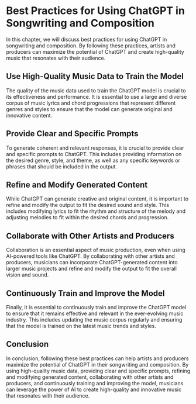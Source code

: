 Best Practices for Using ChatGPT in Songwriting and Composition
==================================================================================================================

In this chapter, we will discuss best practices for using ChatGPT in songwriting and composition. By following these practices, artists and producers can maximize the potential of ChatGPT and create high-quality music that resonates with their audience.

Use High-Quality Music Data to Train the Model
----------------------------------------------

The quality of the music data used to train the ChatGPT model is crucial to its effectiveness and performance. It is essential to use a large and diverse corpus of music lyrics and chord progressions that represent different genres and styles to ensure that the model can generate original and innovative content.

Provide Clear and Specific Prompts
----------------------------------

To generate coherent and relevant responses, it is crucial to provide clear and specific prompts to ChatGPT. This includes providing information on the desired genre, style, and theme, as well as any specific keywords or phrases that should be included in the output.

Refine and Modify Generated Content
-----------------------------------

While ChatGPT can generate creative and original content, it is important to refine and modify the output to fit the desired sound and style. This includes modifying lyrics to fit the rhythm and structure of the melody and adjusting melodies to fit within the desired chords and progression.

Collaborate with Other Artists and Producers
--------------------------------------------

Collaboration is an essential aspect of music production, even when using AI-powered tools like ChatGPT. By collaborating with other artists and producers, musicians can incorporate ChatGPT-generated content into larger music projects and refine and modify the output to fit the overall vision and sound.

Continuously Train and Improve the Model
----------------------------------------

Finally, it is essential to continuously train and improve the ChatGPT model to ensure that it remains effective and relevant in the ever-evolving music industry. This includes updating the music corpus regularly and ensuring that the model is trained on the latest music trends and styles.

Conclusion
----------

In conclusion, following these best practices can help artists and producers maximize the potential of ChatGPT in their songwriting and composition. By using high-quality music data, providing clear and specific prompts, refining and modifying generated content, collaborating with other artists and producers, and continuously training and improving the model, musicians can leverage the power of AI to create high-quality and innovative music that resonates with their audience.


